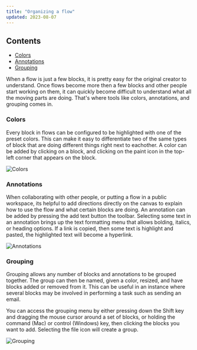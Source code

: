 ```yaml
---
title: "Organizing a flow"
updated: 2023-08-07
---
```


## Contents

* [Colors](#colors)
* [Annotations](#annotations)
* [Grouping](#grouping)

When a flow is just a few blocks, it is pretty easy for the original creator to understand. Once flows become more then a few blocks and other people start working on them, it can quickly become difficult to understand what all the moving parts are doing. That's where tools like colors, annotations, and grouping comes in.

### Colors

Every block in flows can be configured to be highlighted with one of the preset colors. This can make it easy to differentiate two of the same types of block that are doing different things right next to eachother. A color can be added by clicking on a block, and clicking on the paint icon in the top-left corner that appears on the block.

![Colors](https://assets.postman.com/postman-labs-docs/concepts/colors.gif)

### Annotations

When collaborating with other people, or putting a flow in a public workspace, its helpful to add directions directly on the canvas to explain how to use the flow and what certain blocks are doing. An annotation can be added by pressing the add text button the toolbar. Selecting some text in an annotation brings up the text formatting menu that allows bolding, italics, or heading options. If a link is copied, then some text is highlight and pasted, the highlighted text will become a hyperlink.

![Annotations](https://assets.postman.com/postman-labs-docs/concepts/annotations.gif)

### Grouping

Grouping allows any number of blocks and annotations to be grouped together. The group can then be named, given a color, resized, and have blocks added or removed from it. This can be useful in an instance where several blocks may be involved in performing a task such as sending an email.

You can access the grouping menu by either pressing down the Shift key and dragging the mouse cursor around a set of blocks, or holding the command (Mac) or control (Windows) key, then clicking the blocks you want to add. Selecting the file icon will create a group.

![Grouping](https://assets.postman.com/postman-labs-docs/concepts/grouping.gif)
